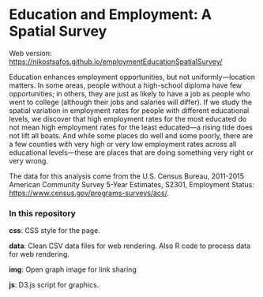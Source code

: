 # Education and Employment: A Spatial Survey

Web version: https://nikostsafos.github.io/employmentEducationSpatialSurvey/

Education enhances employment opportunities, but not uniformly&mdash;location matters. In some areas, people without a high-school diploma have few opportunities; in others, they are just as likely to have a job as people who went to college (although their jobs and salaries will differ). If we study the spatial variation in employment rates for people with different educational levels, we discover that high employment rates for the most educated do not mean high employment rates for the least educated&mdash;a rising tide does not lift all boats. And while some places do well and some poorly, there are a few counties with very high or very low employment rates across all educational levels&mdash;these are places that are doing something very right or very wrong.

The data for this analysis come from the U.S. Census Bureau, 2011-2015 American Community Survey 5-Year Estimates, S2301, Employment Status: https://www.census.gov/programs-surveys/acs/. 

### In this repository

**css**: CSS style for the page. 

**data**: Clean CSV data files for web rendering. Also R code to process data for web rendering.

**img**: Open graph image for link sharing

**js**: D3.js script for graphics. 
